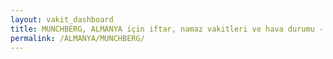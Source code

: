 ```yaml
---
layout: vakit_dashboard
title: MUNCHBERG, ALMANYA için iftar, namaz vakitleri ve hava durumu - ilçe/eyalet seç
permalink: /ALMANYA/MUNCHBERG/
---
```


<script type="text/javascript">
  var GLOBAL_COUNTRY = 'ALMANYA';
  var GLOBAL_CITY = 'MUNCHBERG';
  var GLOBAL_STATE = '';
  var lat = 72;
  var lon = 21;
</script>
